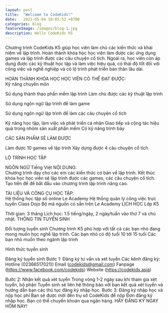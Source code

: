```yaml
---
layout: post
title:  "Welcome to CodeKids!"
date:   2021-05-04 18:05:52 +0700
categories: blog
featureImage: /images/blog-1.jpg
description: Hello CodeKids K5
---
```


Chương trình CodeKids K5 giúp học viên làm chủ các kiến thức và khái niệm về lập trình. Hoàn thành khóa học học viên làm được các ứng dụng games và lập trình được các câu chuyện cổ tích. Ngoài ra, học viên còn áp dụng được các kỹ thuật học tập và làm việc hiệu quả, có thái độ tốt đối với công việc và nghề nghiệp và có lộ trình phát triển bản thân lâu dài.


HOÀN THÀNH KHÓA HỌC HỌC VIÊN CÓ THỂ ĐẠT ĐƯỢC:	
Kỹ năng chuyên môn

Sử dụng thành thạo phần mềm lập trình
Làm chủ được các kỹ thuật lập trình 

Sử dụng ngôn ngữ lập trình để làm game

Sử dụng ngôn ngữ lập trình để làm các câu chuyện cổ tích


Kỹ năng học tập, làm việc và phát triển cá nhân
Giao tiếp và cộng tác hiệu quả trong nhóm sản xuất phần mềm
Có kỹ năng trình bày

CÁC SẢN PHẨM SẼ LÀM ĐƯỢC

Làm được 10 games về lập trình
Xây dựng được 4 câu chuyện cổ tích

LỘ TRÌNH HỌC TẬP


      
NGÔN NGỮ
Tiếng Việt
NỘI DUNG:  
Chương trình dạy cho các em các kiến thức cơ bản về lập trình. Kết thúc khóa học học viên sẽ lập trình được các games, các câu chuyện cổ tích. Tạo tiền đề để bắt đầu vào chương trình lập trình nâng cao.

TÀI LIỆU VÀ CÔNG CỤ HỌC TẬP:  
Hệ thống học tập số online Le Academy
Hệ thống quản lý công việc trực tuyến Class Dojo
Bộ mã nguồn có sẵn trên Le Academy
LỊCH HỌC
Lớp K5

Thời gian: 3 tháng
Lịch học: 
1.5 tiếng/ngày, 2 ngày/tuần vào thứ 7 và chủ nhật.
THÔNG TIN TUYỂN SINH 

Đối tượng tuyển sinh
Chương trình K5 phù hợp với tất cả các bạn nhỏ đang mong muốn học nghề lập trình.
Các bạn nhỏ có độ tuổi 10 tới 15 tuổi 
Các bạn nhỏ muốn theo ngành lập trình

Hình thức tuyển sinh

Đăng ký tuyển sinh
Bước 1: Đăng ký tư vấn và xét tuyển
Các kênh đăng ký:
Hotline (02366517021))
Email (codekids@gmail.com)
Fanpage (https://www.facebook.com/codekids)
Website (https://codekids.asia)

Bước 2: Nhận kết quả xét tuyển
Trong vòng 1-2 ngày sau khi tham gia xét tuyển, bộ phận Tuyển sinh sẽ liên hệ thông báo với bạn kết quả xét tuyển và hướng dẫn bạn các thủ tục đăng ký nhập học.
Bước 3: Đăng ký nhập học và nộp học phí
Bạn sẽ được mời đến trụ sở CodeKids để nộp Đơn đăng ký nhập học. Bạn có thể chuyển khoản qua ngân hàng.
HÃY ĐĂNG KÝ NGAY HÔM NAY!


